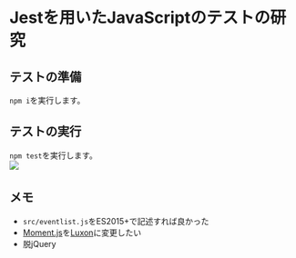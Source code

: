 # Jestを用いたJavaScriptのテストの研究

## テストの準備

`npm i`を実行します。

## テストの実行

`npm test`を実行します。  
<img src="artwork/run_test_screen.png" srcset="artwork/run_test_screen.png 1x, artwork/run_test_screen_2x.png 2x">

## メモ

- `src/eventlist.js`をES2015+で記述すれば良かった
- [Moment.js](https://momentjs.com/)を[Luxon](https://moment.github.io/luxon/index.html)に変更したい
- 脱jQuery
